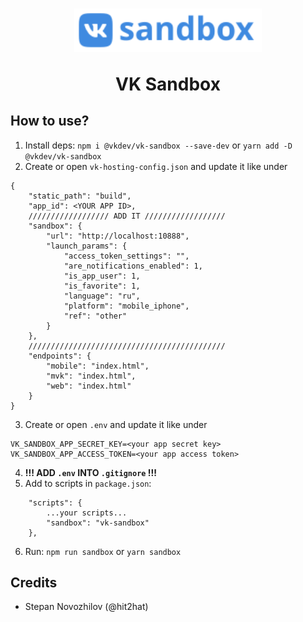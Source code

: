 <h1 align="center">
  <a href="#"><img src="docs/vk-sandbox.svg?raw=true" width="300" alt="VK Sandbox"></a>
  <p>VK Sandbox</p>
</h1>

## How to use?
1. Install deps: ```npm i @vkdev/vk-sandbox --save-dev``` or ```yarn add -D @vkdev/vk-sandbox```
2. Create or open ```vk-hosting-config.json``` and update it like under
```
{
    "static_path": "build",
    "app_id": <YOUR APP ID>,
    ////////////////// ADD IT //////////////////
    "sandbox": {
        "url": "http://localhost:10888",
        "launch_params": {
            "access_token_settings": "",
            "are_notifications_enabled": 1,
            "is_app_user": 1,
            "is_favorite": 1,
            "language": "ru",
            "platform": "mobile_iphone",
            "ref": "other"
        }
    },
    ////////////////////////////////////////////
    "endpoints": {
        "mobile": "index.html",
        "mvk": "index.html",
        "web": "index.html"
    }
}
```
3. Create or open ```.env``` and update it like under
```
VK_SANDBOX_APP_SECRET_KEY=<your app secret key>
VK_SANDBOX_APP_ACCESS_TOKEN=<your app access token>
```
4. **!!! ADD ```.env``` INTO ```.gitignore``` !!!**
5. Add to scripts in ```package.json```:
```
    "scripts": {
        ...your scripts...
        "sandbox": "vk-sandbox"
    },
```
6. Run: ```npm run sandbox``` or ```yarn sandbox```

## Credits
* Stepan Novozhilov (@hit2hat)